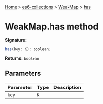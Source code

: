 [Home](./index) &gt; [es6-collections](es6-collections.md) &gt; [WeakMap](es6-collections.weakmap.md) &gt; [has](es6-collections.weakmap.has.md)

# WeakMap.has method


**Signature:**
```javascript
has(key: K): boolean;
```
**Returns:** `boolean`

## Parameters

|  Parameter | Type | Description |
|  --- | --- | --- |
|  `key` | `K` |  |

